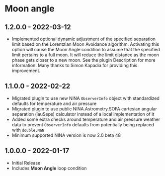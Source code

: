 ﻿# Moon angle

## 1.2.0.0 - 2022-03-12
* Implemented optional dynamic adjustment of the specified separation limit based on the Lorentzian Moon Avoidance algorithm. Activating this option will cause the Moon Angle condition to assume that the specified limit pertains to a full moon. It will reduce the limit distance as the moon phase gets closer to a new moon. See the plugin Description for more information. Many thanks to Simon Kapadia for providing this improvement.

## 1.1.0.0 - 2022-02-22
* Migrated plugin to use new NINA `ObserverInfo` object with standardized defaults for temperature and air pressure
* Migrated plugin to use public NINA.Astrometry.SOFA cartesian angular separation (iauSeps) calculator instead of a local implementation of it
* Added some extra checks around temperature and air pressure weather data to prevent `ObserverInfo` defaults from potentially being replaced with `double.NaN`
* Minimum supported NINA version is now 2.0 beta 48

## 1.0.0.0 - 2022-01-17
* Initial Release
* Includes **Moon Angle** loop condition
